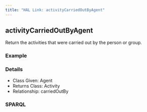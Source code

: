 ```yaml
---
title: "HAL Link: activityCarriedOutByAgent"
---
```


## activityCarriedOutByAgent

Return the activities that were carried out by the person or group.

### Example




### Details

* Class Given: Agent
* Returns Class: Activity
* Relationship: carriedOutBy


### SPARQL
```

```

